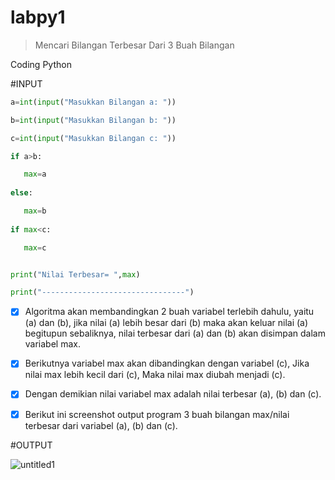 # labpy1

> Mencari Bilangan Terbesar Dari 3 Buah Bilangan

Coding Python

#INPUT
```python
a=int(input("Masukkan Bilangan a: "))

b=int(input("Masukkan Bilangan b: "))

c=int(input("Masukkan Bilangan c: "))

if a>b:

   max=a
   
else:

   max=b
   
if max<c:

   max=c


print("Nilai Terbesar= ",max)

print("--------------------------------")
```
- [x] Algoritma akan membandingkan 2 buah variabel terlebih dahulu, yaitu (a) dan (b), jika nilai (a) lebih besar dari (b) maka akan keluar nilai (a) begitupun sebaliknya, nilai terbesar dari (a) dan (b) akan disimpan dalam variabel max.

- [X] Berikutnya variabel max akan dibandingkan dengan variabel (c), Jika nilai max lebih kecil dari (c), Maka nilai max diubah menjadi (c).

- [X] Dengan demikian nilai variabel max adalah nilai terbesar (a), (b) dan (c).

- [X] Berikut ini screenshot output program 3 buah bilangan max/nilai terbesar dari variabel (a), (b) dan (c).

#OUTPUT

![untitled1](https://user-images.githubusercontent.com/46512629/52549207-9d944e80-2e04-11e9-80c8-b4f3655714e3.png)
